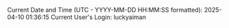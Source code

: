 Current Date and Time (UTC - YYYY-MM-DD HH:MM:SS formatted): 2025-04-10 01:36:15
Current User's Login: luckyaiman

